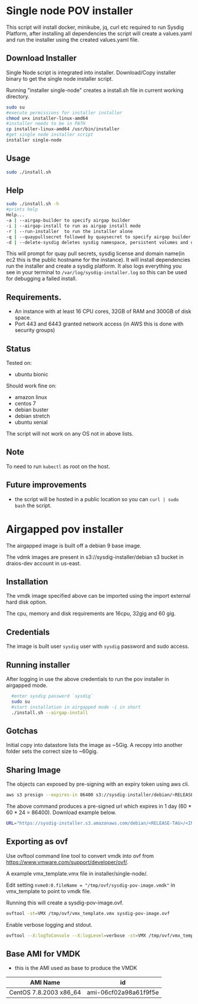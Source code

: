 # Single node POV installer

This script will install docker, minikube, jq, curl etc required to run Sysdig
Platform, after installing all dependencies the script will create a
values.yaml and run the installer using the created values.yaml file.

## Download Installer
Single Node script is integrated into installer. Download/Copy installer binary to get the single node installer script.

Running "installer single-node" creates a install.sh file in current working directory.

```bash
sudo su
#execute permissions for installer installer
chmod u+x installer-linux-amd64
#installer needs to be in PATH
cp installer-linux-amd64 /usr/bin/installer
#get single node installer script
installer single-node
```

## Usage

```bash
sudo ./install.sh
```

## Help

```bash
sudo ./install.sh -h
#prints help
Help...
-a | --airgap-builder to specify airgap builder
-i | --airgap-install to run as airgap install mode
-r | --run-installer  to run the installer alone
-q | --quaypullsecret followed by quaysecret to specify airgap builder
-d | --delete-sysdig deletes sysdig namespace, persistent volumes and data from disk
```

This will prompt for quay pull secrets, sysdig license and domain name(in ec2
this is the public hostname for the instance). It will install dependencies
run the installer and create a sysdig platform. It also logs everything you
see in your terminal to `/var/log/sysdig-installer.log` so this can be used
for debugging a failed install.

## Requirements.

- An instance with at least 16 CPU cores, 32GB of RAM and 300GB of disk space.
- Port 443 and 6443 granted network access (in AWS this is done with security
groups)

## Status

Tested on:
- ubuntu bionic

Should work fine on:
- amazon linux
- centos 7
- debian buster
- debian stretch
- ubuntu xenial

The script will not work on any OS not in above lists.

## Note

To need to run `kubectl` as root on the host.

## Future improvements

- the script will be hosted in a public location so you can `curl | sudo bash`
the script.


# Airgapped pov installer

The airgapped image is built off a debian 9 base image.

The vdmk images are present in s3://sysdig-installer/debian s3 bucket in draios-dev account in us-east.

## Installation

The vmdk image specified above can be imported using the import external hard disk option.

The cpu, memory and disk requirements are 16cpu, 32gig and 60 gig.

## Credentials

The image is built user `sysdig` user with `sysdig` password and sudo access.

## Running installer

After logging in use the above credentials to run the pov installer in airgapped mode.

```bash
  #enter sysdig password `sysdig`
  sudo su
  #start installation in airgapped mode -i in short
  ./install.sh --airgap-install
```

## Gotchas

Initial copy into datastore lists the image as ~5Gig. A recopy into another folder sets the correct size to ~60gig.

## Sharing Image

The objects can exposed by pre-signing with an expiry token using aws cli.

```bash
aws s3 presign --expires-in 86400 s3://sysdig-installer/debian/<RELEASE-TAG>/<IMAGE_NAME>.vmdk
```

The above command produces a pre-signed url which expires in 1 day (60 * 60 * 24 = 86400). Download example below.

```bash
URL="https://sysdig-installer.s3.amazonaws.com/debian/<RELEASE-TAG>/<IMAGE_NAME>UR.vmdk?AWSAccessKeyId=<REDACTED>&Expires=1581191285&Signature=esNl8e7LLwVdNVS4FCBYSTZhJgg%3D" ; wget ${URL}
```

## Exporting as ovf

Use ovftool command line tool to convert vmdk into ovf from <https://www.vmware.com/support/developer/ovf/>.

A example vmx_template.vmx file in installer/single-node/.

Edit setting `nvme0:0.fileName = "/tmp/ovf/sysdig-pov-image.vmdk"` in vmx_template to point to vmdk file.

Running this will create a sysdig-pov-image.ovf.

```bash
ovftool -st=VMX /tmp/ovf/vmx_template.vmx sysdig-pov-image.ovf
```

Enable verbose logging and stdout.

```bash
ovftool --X:logToConsole --X:logLevel=verbose -st=VMX /tmp/ovf/vmx_template.vmx sysdig-pov-image.ovf
```

## Base AMI for VMDK

- this is the AMI used as base to produce the VMDK


|       AMI Name         |          id           |
| ---------------------- | --------------------- |
| CentOS 7.8.2003 x86_64 | ami-06cf02a98a61f9f5e |
